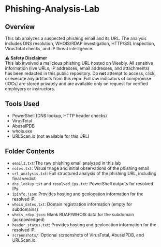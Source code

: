# Phishing-Analysis-Lab

## Overview
This lab analyzes a suspected phishing email and its URL. The analysis includes DNS resolution, WHOIS/RDAP investigation, HTTP/SSL inspection, VirusTotal checks, and IP threat intelligence.

⚠️ **Safety Disclaimer**  
This lab involved a malicious phishing URL hosted on Weebly. All sensitive information (live URLs, IP addresses, email addresses, and attachments) has been redacted in this public repository. Do **not** attempt to access, click, or execute any artifacts from this repo. Full raw indicators of compromise (IOCs) are stored privately and are available only on request for verified employers or instructors.

## Tools Used
- PowerShell (DNS lookup, HTTP header checks)
- VirusTotal
- AbuseIPDB
- whois.exe
- URLScan.io (not available for this URL)

## Folder Contents
- `email1.txt`:The raw phishing email analyzed in this lab
- `notes.txt`: Visual triage and initial observations of the phishing email
- `url_analysis.txt`: Full structured analysis of the phishing URL, including final verdict
- `dns_lookup.txt` and `resolved_ips.txt`: PowerShell outputs for resolved IPs
- `ipinfo.json`: Provides hosting and geolocation information for the resolved IP.
- `whois_dates.txt`: Domain registration information (empty for subdomains) 
- `whois_rdap.json`: Blank RDAP/WHOIS data for the subdomain (acknowledged)
- `header_status.txt`: Provides hosting and geolocation information for the resolved IP.
- `screenshots/`: Optional screenshots of VirusTotal, AbuseIPDB, and URLScan.io.
